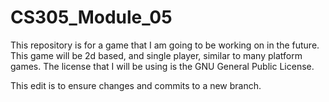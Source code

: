 # CS305_Module_05
This repository is for a game that I am going to be working on in the future.
This game will be 2d based, and single player, similar to many platform games.
The license that I will be using is the GNU General Public License.

This edit is to ensure changes and commits to a new branch.
